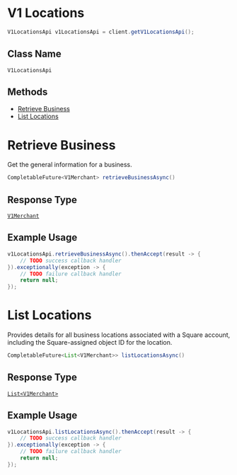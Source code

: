 # V1 Locations

```java
V1LocationsApi v1LocationsApi = client.getV1LocationsApi();
```

## Class Name

`V1LocationsApi`

## Methods

* [Retrieve Business](/doc/api/v1-locations.md#retrieve-business)
* [List Locations](/doc/api/v1-locations.md#list-locations)


# Retrieve Business

Get the general information for a business.

```java
CompletableFuture<V1Merchant> retrieveBusinessAsync()
```

## Response Type

[`V1Merchant`](/doc/models/v1-merchant.md)

## Example Usage

```java
v1LocationsApi.retrieveBusinessAsync().thenAccept(result -> {
    // TODO success callback handler
}).exceptionally(exception -> {
    // TODO failure callback handler
    return null;
});
```


# List Locations

Provides details for all business locations associated with a Square
account, including the Square-assigned object ID for the location.

```java
CompletableFuture<List<V1Merchant>> listLocationsAsync()
```

## Response Type

[`List<V1Merchant>`](/doc/models/v1-merchant.md)

## Example Usage

```java
v1LocationsApi.listLocationsAsync().thenAccept(result -> {
    // TODO success callback handler
}).exceptionally(exception -> {
    // TODO failure callback handler
    return null;
});
```


